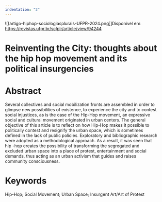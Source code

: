 ```yaml
---
indentation: "2"
---
```


![[artigo-hiphop-sociologiasplurais-UFPR-2024.png]]Disponível em: https://revistas.ufpr.br/sclplr/article/view/94244

# Reinventing the City: thoughts about the hip hop movement and its political insurgencies

# Abstract

Several collectives and social mobilization fronts are assembled in order to glimpse new possibilities of existence, to experience the city and to contest social injustices, as is the case of the Hip-Hop movement, an expressive social and cultural movement originated in urban centers. The general objective of this article is to reflect on how Hip-Hop makes it possible to politically contest and resignify the urban space, which is sometimes defined in the lack of public policies. Exploratory and bibliographic research were adopted as a methodological approach. As a result, it was seen that hip -hop creates the possibility of transforming the segregated and excluded urban space into a place of protest, entertainment and social demands, thus acting as an urban activism that guides and raises community consciousness.

# Keywords

Hip-Hop; Social Movement; Urban Space; Insurgent Art/Art of Protest
